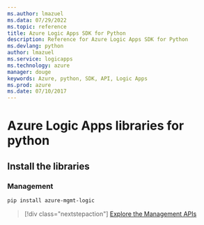 ```yaml
---
ms.author: lmazuel
ms.data: 07/29/2022
ms.topic: reference
title: Azure Logic Apps SDK for Python
description: Reference for Azure Logic Apps SDK for Python
ms.devlang: python
author: lmazuel
ms.service: logicapps
ms.technology: azure
manager: douge
keywords: Azure, python, SDK, API, Logic Apps
ms.prod: azure
ms.date: 07/10/2017
---
```

# Azure Logic Apps libraries for python

## Install the libraries


### Management

```bash
pip install azure-mgmt-logic
```
> [!div class="nextstepaction"]
> [Explore the Management APIs](/python/api/overview/azure/logicapps/management)